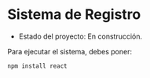 <h1> Sistema de Registro</h1> 

- Estado del proyecto: En construcción. 

Para ejecutar el sistema, debes poner:

```npm install react```
